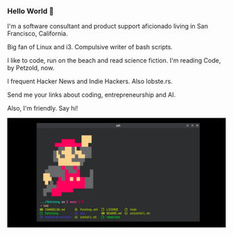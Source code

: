 ### Hello World 👋

I'm a software consultant and product support aficionado living in San Francisco, California.

Big fan of Linux and i3. Compulsive writer of bash scripts.

I like to code, run on the beach and read science fiction. I'm reading Code, by Petzold, now. 

I frequent Hacker News and Indie Hackers. Also lobste.rs.

Send me your links about coding, entrepreneurship and AI. 

Also, I'm friendly. Say hi!

![mario in the terminal](mario.webp)
